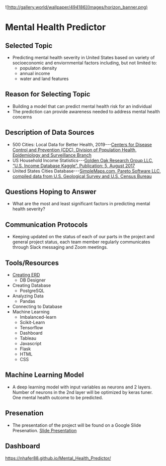 ![http://gallery.world/wallpaper/494186](Images/horizon_banner.png)
# Mental Health Predictor

## Selected Topic
- Predicting mental health severity in United States based on variety of socioeconomic and enviornmental factors including, but not limited to:
  - populaton density
  - annual income
  - water and land features
## Reason for Selecting Topic
- Building a model that can predict mental health risk for an individual
- The prediction can provide awareness needed to address mental health concerns
## Description of Data Sources
- 500 Cities: Local Data for Better Health, 2019---[Centers for Disease Control and Prevention (CDC), Division of Population Health, Epidemiology and Surveillance Branch](https://chronicdata.cdc.gov/500-Cities-Places/500-Cities-Local-Data-for-Better-Health-2019-relea/6vp6-wxuq) 
- US Household Income Statistics---[Golden Oak Research Group LLC, “U.S. Income Database Kaggle”. Publication: 5, August 2017](https://www.kaggle.com/goldenoakresearch/us-household-income-stats-geo-locations/version/1)
- United States Cities Database---[SimpleMaps.com, Pareto Software LLC, compiled data from U.S. Geological Survey and U.S. Census Bureau](https://simplemaps.com/data/us-cities)
## Questions Hoping to Answer
- What are the most and least significant factors in predicting mental health severity?
## Communication Protocols
- Keeping updated on the status of each of our parts in the project and general project status, each team member regularly communicates through Slack messaging and Zoom meetings.
## Tools/Resources
- [Creating ERD](https://github.com/nhafer88/Mental_Health_Predictor/blob/main/final_erd.png)
  - DB Designer
- Creating Database
   - PostgreSQL
- Analyzing Data
  - Pandas
- Connecting to Database
- Machine Learning
  - Imbalanced-learn
  - Scikit-Learn
  - Tensorflow
  - Dashboard
  - Tableau
  - Javascript
  - Flask
  - HTML
  - CSS
## Machine Learning Model
- A deep learning model with input variables as neurons and 2 layers. Number of neurons in the 2nd layer will be optimized by keras tuner. One mental health outcome to be predicted.

## Presenation
- The presentation of the project will be found on a Google Slide Presenation.
[Slide Presentation](https://docs.google.com/presentation/d/1T0pPPJlH2q55Iz5oIuN2MVgiFmE9DHhBDO7ZB3xee1I/edit?usp=sharing)
## Dashboard
https://nhafer88.github.io/Mental_Health_Predictor/
